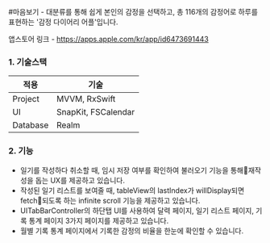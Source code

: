 #마음보기 - 대분류를 통해 쉽게 본인의 감정을 선택하고, 총 116개의 감정어로 하루를 표현하는 '감정 다이어리 어플'입니다.

앱스토어 링크 - https://apps.apple.com/kr/app/id6473691443



### 1. 기술스택

|적용|기술|
|---|---|
|Project|MVVM, RxSwift|
|UI|SnapKit, FSCalendar|
|Database|Realm|

### 2. 기능
- 일기를 작성하다 취소할 때, 임시 저장 여부를 확인하여 불러오기 기능을 통해재작성을 돕는 UX를 제공하고 있습니다.
- 작성된 일기 리스트를 보여줄 때, tableView의 lastIndex가 willDisplay되면 fetch되도록 하는 infinite scroll 기능을 제공하고 있습니다.
- UITabBarController의 하단탭 UI를 사용하여 달력 페이지, 일기 리스트 페이지, 기록 통계 페이지 3가지 페이지를 제공하고 있습니다.
- 월별 기록 통계 페이지에서 기록한 감정의 비율을 한눈에 확인할 수 있습니다.
